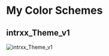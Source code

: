 # My Color Schemes

## intrxx_Theme_v1

![intrxx_Theme_v1](https://github.com/intrxx/JetBrainsColorScheme/image/intrxx_Theme_v1.jpg)